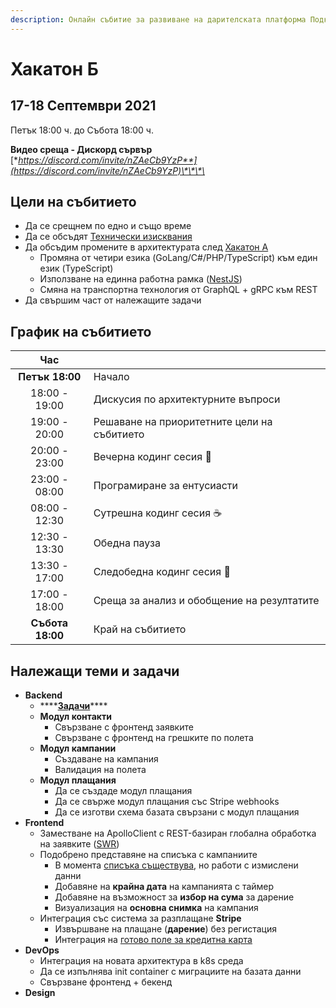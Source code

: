 ```yaml
---
description: Онлайн събитие за развиване на дарителската платформа Подкрепи.бг
---
```


# Хакатон Б

## 17-18 Септември 2021

Петък 18:00 ч. до Събота 18:00 ч.  
  
**Видео среща - Дискорд сървър**  
[**https://discord.com/invite/nZAeCb9YzP**](https://discord.com/invite/nZAeCb9YzP)\*\*\*\*

## Цели на събитието

* Да се срещнем по едно и също време
* Да се обсъдят [Технически изисквания](../architecture/api.md)
* Да обсъдим промените в архитектурата след [Хакатон А](hackaton-a.md)
  * Промяна от четири езика \(GoLang/C\#/PHP/TypeScript\) към един език \(TypeScript\)
  * Използване на единна работна рамка \([NestJS](https://nestjs.com/)\)
  * Смяна на транспортна технология от GraphQL + gRPC към REST
* Да свършим част от належащите задачи

## График на събитието

| Час |  |
| :---: | :--- |
| **Петък 18:00** | Начало |
| 18:00 - 19:00 | Дискусия по архитектурните въпроси |
| 19:00 - 20:00 | Решаване на приоритетните цели на събитието |
| 20:00 - 23:00 | Вечерна кодинг сесия 🍻 |
| 23:00 - 08:00 | Програмиране за ентусиасти |
| 08:00 - 12:30 | Сутрешна кодинг сесия ☕ |
| 12:30 - 13:30 | Обедна пауза |
| 13:30 - 17:00 | Следобедна кодинг сесия 🥧 |
| 17:00 - 18:00 | Среща за анализ и обобщение на резултатите |
| **Събота 18:00** | Край на събитието |

## Належащи теми и задачи

* **Backend**
  * \*\*\*\*[**Задачи**](https://github.com/podkrepi-bg/api/issues)\*\*\*\*
  * **Модул контакти**
    * Свързване с фронтенд заявките
    * Свързване с фронтенд на грешките по полета
  * **Модул кампании**
    * Създаване на кампания
    * Валидация на полета
  * **Модул плащания**
    * Да се създаде модул плащания
    * Да се свърже модул плащания със Stripe webhooks
    * Да се изготви схема базата свързани с модул плащания
* **Frontend**
  * Заместване на ApolloClient с REST-базиран глобална обработка на заявките \([SWR](https://swr.vercel.app/)\)
  * Подобрено представяне на списъка с кампаниите
    * В момента [списъка съществува](https://podkrepi.bg/campaigns), но работи с измислени данни
    * Добавяне на **крайна дата** на кампанията с таймер
    * Добавяне на възможност за **избор на сума** за дарение
    * Визуализация на **основна снимка** на кампания
  * Интеграция със система за разплащане **Stripe**
    * Извършване на плащане \(**дарение**\) без регистация
    * Интеграция на [готово поле за кредитна карта](https://stripe.com/docs/stripe-js/react)
* **DevОps**
  * Интеграция на новата архитектура в k8s среда
  * Да се изпълнява init container с миграциите на базата данни
  * Свързване фронтенд + бекенд
* **Design**



